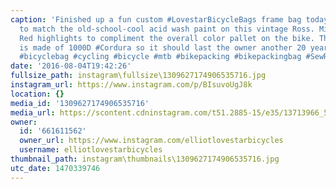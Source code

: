 ```yaml
---
caption: 'Finished up a fun custom #LovestarBicycleBags frame bag today. Deep purple
  to match the old-school-cool acid wash paint on this vintage Ross. Mixed in some
  Red highlights to compliment the overall color pallet on the bike. The entire bag
  is made of 1000D #Cordura so it should last the owner another 20 years. #handmade
  #bicyclebag #cycling #bicycle #mtb #bikepacking #bikepackingbag #SewRad'
date: '2016-08-04T19:42:26'
fullsize_path: instagram\fullsize\1309627174906535716.jpg
instagram_url: https://www.instagram.com/p/BIsuvoUgJ8k
location: {}
media_id: '1309627174906535716'
media_url: https://scontent.cdninstagram.com/t51.2885-15/e35/13713966_514221655435818_615653435_n.jpg?ig_cache_key=MTMwOTYyNzE3NDkwNjUzNTcxNg%3D%3D.2
owner:
  id: '661611562'
  owner_url: https://www.instagram.com/elliotlovestarbicycles
  username: elliotlovestarbicycles
thumbnail_path: instagram\thumbnails\1309627174906535716.jpg
utc_date: 1470339746
---
```

